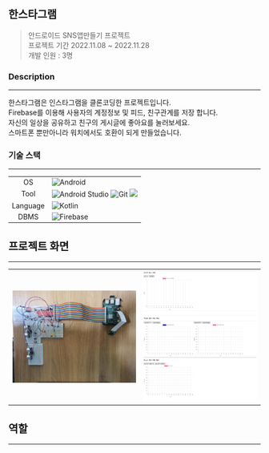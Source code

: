 ## 한스타그램
> 안드로이드 SNS앱만들기 프로젝트  
> 프로젝트 기간 2022.11.08 ~ 2022.11.28  
> 개발 인원 : 3명  

### Description
---
한스타그램은 인스타그램을 클론코딩한 프로젝트입니다.  
Firebase를 이용해 사용자의 계정정보 및 피드, 친구관계를 저장 합니다.  
자신의 일상을 공유하고 친구의 게시글에 좋아요를 눌러보세요.  
스마트폰 뿐만아니라 워치에서도 호환이 되게 만들었습니다.  

### 기술 스택
---
<table>
    <tr>
        <td style="text-align: center"> OS </td>
        <td>   
            <img src="https://img.shields.io/badge/Android-FCC624?style=for-the-badge&logo=Android&logoColor=black" alt = "Android"> 
        </td>
    </tr>
    <tr>
         <td style="text-align: center"> Tool </td> 
         <td>  
             <img src="https://img.shields.io/badge/androidstudio-339AF0?style=for-the-badge&logo=androidstudio&logoColor=white" alt = "Android Studio">
            <img src="https://img.shields.io/badge/git-F05032?style=for-the-badge&logo=git&logoColor=white" alt = "Git">
            <img src="https://img.shields.io/badge/github-181717?style=for-the-badge&logo=github&logoColor=white alt ="Github">
         </td>
    </tr>
    <tr>
        <td style="text-align: center"> Language </td>
        <td>   
            <img src="https://img.shields.io/badge/kotlin-E34F26?style=for-the-badge&logo=kotlin&logoColor=white"alt = "Kotlin"> 
        </td>
    </tr>
    <tr>
         <td style="text-align: center"> DBMS </td> 
         <td> 
             <img src="https://img.shields.io/badge/firebase-000000?style=for-the-badge&logo=firebase&logoColor=white" alt = "Firebase"> 
         </td>
    </tr>
</table>

## 프로젝트 화면
---
<table>
    <tbody>
    	<tr>
        	<th style="text-align: center"><img src="https://github.com/rloJo/BusMonitoringSystem/blob/main/AssetReadMe/BMS1.PNG" style="zoom:80%;" alert = "프로젝트 이미지" /></th>
            <th style="text-align: center"><img src="https://github.com/rloJo/BusMonitoringSystem/blob/main/AssetReadMe/BMS.PNG"  style="zoom:80%;" alert = "프로젝트 이미지" /></th>
        </tr>
      	<tr>
    </tbody>
</table>


## 역할
---

